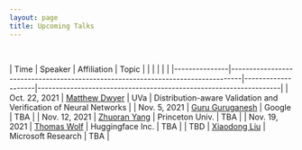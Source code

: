 ```yaml
---
layout: page
title: Upcoming Talks
---
```


<br>

| Time          | Speaker                                                                         | Affiliation        | Topic                                                             |
|               |                                                                                 |                    |                                                                   |
|---------------|---------------------------------------------------------------------------------|--------------------|-------------------------------------------------------------------|
| Oct. 22, 2021 | [Matthew Dwyer](https://matthewbdwyer.github.io/)                               | UVa                | Distribution-aware Validation and Verification of Neural Networks |
| Nov. 5, 2021  | [Guru Guruganesh](https://scholar.google.com/citations?user=lWrAwrwAAAAJ&hl=en) | Google             | TBA                                                               |
| Nov. 12, 2021 | [Zhuoran Yang](https://www.princeton.edu/~zy6/)                                 | Princeton Univ.    | TBA                                                               |
| Nov. 19, 2021 | [Thomas Wolf](https://thomwolf.io/)                                             | Huggingface Inc.   | TBA                                                               |
| TBD           | [Xiaodong Liu](https://www.microsoft.com/en-us/research/people/xiaodl/)         | Microsoft Research | TBA                                                               |



